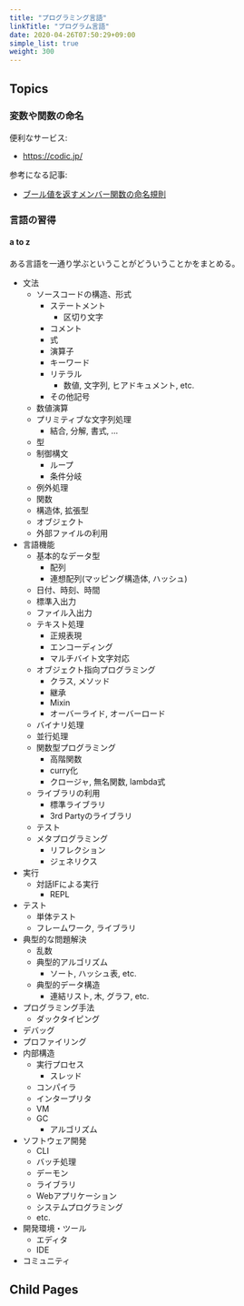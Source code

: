 ```yaml
---
title: "プログラミング言語"
linkTitle: "プログラム言語"
date: 2020-04-26T07:50:29+09:00
simple_list: true
weight: 300
---
```


## Topics
### 変数や関数の命名

便利なサービス:

- https://codic.jp/

参考になる記事:

- [ブール値を返すメンバー関数の命名規則](http://www.aerith.net/design/bool-j.html "ブール値を返すメンバー関数の命名規則")

### 言語の習得
#### a to z

ある言語を一通り学ぶということがどういうことかをまとめる。

- 文法
  - ソースコードの構造、形式
    - ステートメント
      - 区切り文字
    - コメント
    - 式
    - 演算子
    - キーワード
    - リテラル
      - 数値, 文字列, ヒアドキュメント, etc.
    - その他記号
  - 数値演算
  - プリミティブな文字列処理
    - 結合, 分解, 書式, ...
  - 型
  - 制御構文
    - ループ
    - 条件分岐
  - 例外処理
  - 関数
  - 構造体, 拡張型
  - オブジェクト
  - 外部ファイルの利用
- 言語機能
  - 基本的なデータ型
    - 配列
    - 連想配列(マッピング構造体, ハッシュ)
  - 日付、時刻、時間
  - 標準入出力
  - ファイル入出力
  - テキスト処理
    - 正規表現
    - エンコーディング
    - マルチバイト文字対応
  - オブジェクト指向プログラミング
    - クラス, メソッド
    - 継承
    - Mixin
    - オーバーライド, オーバーロード
  - バイナリ処理
  - 並行処理
  - 関数型プログラミング
    - 高階関数
    - curry化
    - クロージャ, 無名関数, lambda式
  - ライブラリの利用
    - 標準ライブラリ
    - 3rd Partyのライブラリ
  - テスト
  - メタプログラミング
    - リフレクション
    - ジェネリクス
- 実行
  - 対話IFによる実行
    - REPL
- テスト
  - 単体テスト
  - フレームワーク, ライブラリ
- 典型的な問題解決
  - 乱数
  - 典型的アルゴリズム
    - ソート, ハッシュ表, etc.
  - 典型的データ構造
    - 連結リスト, 木, グラフ, etc.
- プログラミング手法
  - ダックタイピング
- デバッグ
- プロファイリング
- 内部構造
  - 実行プロセス
    - スレッド
  - コンパイラ
  - インタープリタ
  - VM
  - GC
    - アルゴリズム
- ソフトウェア開発
  - CLI
  - バッチ処理
  - デーモン
  - ライブラリ
  - Webアプリケーション
  - システムプログラミング
  - etc.
- 開発環境・ツール
  - エディタ
  - IDE
- コミュニティ

## Child Pages
